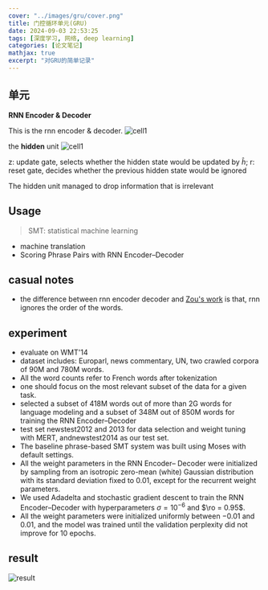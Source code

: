 ```yaml
---
cover: "../images/gru/cover.png"
title: 门控循环单元(GRU)
date: 2024-09-03 22:53:25
tags: [深度学习, 网络, deep learning]
categories: [论文笔记]
mathjax: true
excerpt: "对GRU的简单记录"
---
```


## 单元

**RNN Encoder & Decoder**

This is the rnn encoder & decoder.
![cell1](images/gru/rnn_de.png)

the **hidden** unit
![cell1](images/gru/hidden_unit.png)

z: update gate, selects whether the hidden state would be updated by $\hat h$; r: reset gate, decides whether the previous hidden state would be ignored

The hidden unit managed to drop information that is irrelevant

## Usage

> SMT: statistical machine learning

- machine translation
- Scoring Phrase Pairs with RNN Encoder–Decoder

## casual notes

- the difference between rnn encoder decoder and [Zou's work](https://aclanthology.org/D13-1141.pdf) is that, rnn ignores the order of the words.

## experiment

- evaluate on WMT'14
- dataset includes: Europarl, news commentary, UN, two crawled corpora of 90M and 780M words.
- All the word counts refer to French words after tokenization
- one should focus on the most relevant subset of the data for a given task.
- selected a subset of 418M words out of more than 2G words for language modeling and a subset of 348M out of 850M words for training the RNN Encoder–Decoder
- test set newstest2012 and 2013 for data selection and weight tuning with MERT, andnewstest2014 as our test set.
- The baseline phrase-based SMT system was built using Moses with default settings.
- All the weight parameters in the RNN Encoder– Decoder were initialized by sampling from an isotropic zero-mean (white) Gaussian distribution with its standard deviation fixed to 0.01, except for the recurrent weight parameters.
- We used Adadelta and stochastic gradient descent to train the RNN Encoder–Decoder with hyperparameters $\sigma = 10^{−6}$ and $\ro = 0.95$.
- All the weight parameters were initialized uniformly between −0.01 and 0.01, and the model was trained until the validation perplexity did not improve for 10 epochs.

## result

![result](images/gru/result.jpg)

